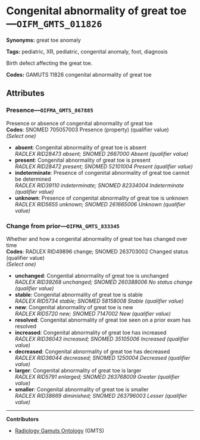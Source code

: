 # Congenital abnormality of great toe—`OIFM_GMTS_011826`

**Synonyms:** great toe anomaly

**Tags:** pediatric, XR, pediatric, congenital anomaly, foot, diagnosis

Birth defect affecting the great toe.

**Codes:** GAMUTS 11826 congenital abnormality of great toe

## Attributes

### Presence—`OIFMA_GMTS_867885`

Presence or absence of congenital abnormality of great toe  
**Codes**: SNOMED 705057003 Presence (property) (qualifier value)  
*(Select one)*

- **absent**: Congenital abnormality of great toe is absent  
_RADLEX RID28473 absent; SNOMED 2667000 Absent (qualifier value)_
- **present**: Congenital abnormality of great toe is present  
_RADLEX RID28472 present; SNOMED 52101004 Present (qualifier value)_
- **indeterminate**: Presence of congenital abnormality of great toe cannot be determined  
_RADLEX RID39110 indeterminate; SNOMED 82334004 Indeterminate (qualifier value)_
- **unknown**: Presence of congenital abnormality of great toe is unknown  
_RADLEX RID5655 unknown; SNOMED 261665006 Unknown (qualifier value)_

### Change from prior—`OIFMA_GMTS_833345`

Whether and how a congenital abnormality of great toe has changed over time  
**Codes**: RADLEX RID49896 change; SNOMED 263703002 Changed status (qualifier value)  
*(Select one)*

- **unchanged**: Congenital abnormality of great toe is unchanged  
_RADLEX RID39268 unchanged; SNOMED 260388006 No status change (qualifier value)_
- **stable**: Congenital abnormality of great toe is stable  
_RADLEX RID5734 stable; SNOMED 58158008 Stable (qualifier value)_
- **new**: Congenital abnormality of great toe is new  
_RADLEX RID5720 new; SNOMED 7147002 New (qualifier value)_
- **resolved**: Congenital abnormality of great toe seen on a prior exam has resolved  
- **increased**: Congenital abnormality of great toe has increased  
_RADLEX RID36043 increased; SNOMED 35105006 Increased (qualifier value)_
- **decreased**: Congenital abnormality of great toe has decreased  
_RADLEX RID36044 decreased; SNOMED 1250004 Decreased (qualifier value)_
- **larger**: Congenital abnormality of great toe is larger  
_RADLEX RID5791 enlarged; SNOMED 263768009 Greater (qualifier value)_
- **smaller**: Congenital abnormality of great toe is smaller  
_RADLEX RID38669 diminished; SNOMED 263796003 Lesser (qualifier value)_

---

**Contributors**

- [Radiology Gamuts Ontology](https://gamuts.net/) (GMTS)